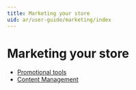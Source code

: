 ```yaml
---
title: Marketing your store
uid: ar/user-guide/marketing/index
---
```


# Marketing your store

- [Promotional tools](xref:ar/user-guide/marketing/promotional/index)
- [Content Management](xref:ar/user-guide/marketing/content/index)